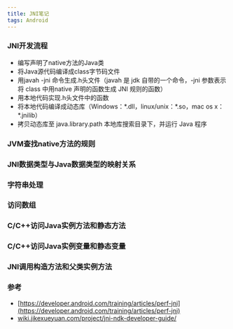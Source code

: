 ```yaml
---
title: JNI笔记
tags: Android
---
```




### JNI开发流程


- 编写声明了native方法的Java类
- 将Java源代码编译成class字节码文件
- 用javah -jni 命令生成.h头文件（javah 是 jdk 自带的一个命令，-jni 参数表示将 class 中用native 声明的函数生成 JNI 规则的函数）
- 用本地代码实现.h头文件中的函数
- 将本地代码编译成动态库（Windows：\*.dll，linux/unix：\*.so，mac os x：\*.jnilib）
- 拷贝动态库至 java.library.path 本地库搜索目录下，并运行 Java 程序


### JVM查找native方法的规则

### JNI数据类型与Java数据类型的映射关系

### 字符串处理

### 访问数组

### C/C++访问Java实例方法和静态方法

### C/C++访问Java实例变量和静态变量

### JNI调用构造方法和父类实例方法

### 参考

- [https://developer.android.com/training/articles/perf-jni](https://developer.android.com/training/articles/perf-jni)
- [wiki.jikexueyuan.com/project/jni-ndk-developer-guide/](wiki.jikexueyuan.com/project/jni-ndk-developer-guide/)